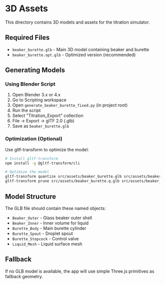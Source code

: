 # 3D Assets

This directory contains 3D models and assets for the titration simulator.

## Required Files

- `beaker_burette.glb` - Main 3D model containing beaker and burette
- `beaker_burette.opt.glb` - Optimized version (recommended)

## Generating Models

### Using Blender Script

1. Open Blender 3.x or 4.x
2. Go to Scripting workspace
3. Open `generate_beaker_burette_fixed.py` (in project root)
4. Run the script
5. Select "Titration_Export" collection
6. File → Export → glTF 2.0 (.glb)
7. Save as `beaker_burette.glb`

### Optimization (Optional)

Use gltf-transform to optimize the model:

```bash
# Install gltf-transform
npm install -g @gltf-transform/cli

# Optimize the model
gltf-transform quantize src/assets/beaker_burette.glb src/assets/beaker_burette.q.glb
gltf-transform prune src/assets/beaker_burette.q.glb src/assets/beaker_burette.opt.glb
```

## Model Structure

The GLB file should contain these named objects:

- `Beaker_Outer` - Glass beaker outer shell
- `Beaker_Inner` - Inner volume for liquid
- `Burette_Body` - Main burette cylinder
- `Burette_Spout` - Droplet spout
- `Burette_Stopcock` - Control valve
- `Liquid_Mesh` - Liquid surface mesh

## Fallback

If no GLB model is available, the app will use simple Three.js primitives as fallback geometry.
